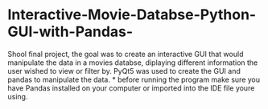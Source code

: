 # Interactive-Movie-Databse-Python-GUI-with-Pandas-
Shool final project, the goal was to create an interactive GUI that would manipulate the data in a movies databse, diplaying different information the user wished to view or filter by. PyQt5 was used to create the GUI and pandas to manipulate the data. * before running the program make sure you have Pandas installed on your computer or imported into the IDE file youre using. 
